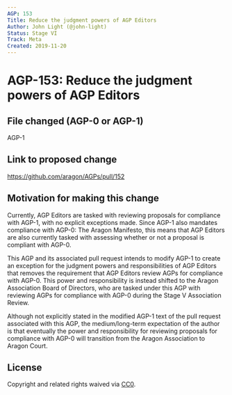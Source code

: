 ```yaml
---
AGP: 153
Title: Reduce the judgment powers of AGP Editors
Author: John Light (@john-light)
Status: Stage VI
Track: Meta
Created: 2019-11-20
---
```


# AGP-153: Reduce the judgment powers of AGP Editors

## File changed (AGP-0 or AGP-1)

AGP-1

## Link to proposed change

https://github.com/aragon/AGPs/pull/152

## Motivation for making this change

Currently, AGP Editors are tasked with reviewing proposals for compliance with AGP-1, with no explicit exceptions made. Since AGP-1 also mandates compliance with AGP-0: The Aragon Manifesto, this means that AGP Editors are also currently tasked with assessing whether or not a proposal is compliant with AGP-0.

This AGP and its associated pull request intends to modify AGP-1 to create an exception for the judgment powers and responsibilities of AGP Editors that removes the requirement that AGP Editors review AGPs for compliance with AGP-0. This power and responsibility is instead shifted to the Aragon Association Board of Directors, who are tasked under this AGP with reviewing AGPs for compliance with AGP-0 during the Stage V Association Review.

Although not explicitly stated in the modified AGP-1 text of the pull request associated with this AGP, the medium/long-term expectation of the author is that eventually the power and responsibility for reviewing proposals for compliance with AGP-0 will transition from the Aragon Association to Aragon Court.


## License
Copyright and related rights waived via [CC0](https://creativecommons.org/publicdomain/zero/1.0/).
